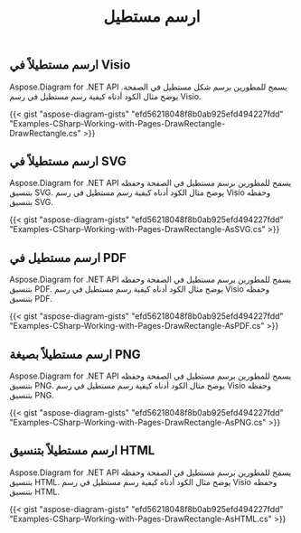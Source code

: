 ﻿---
title: ارسم مستطيل
type: docs
weight: 10
url: /ar/net/drawing/draw-rectangle
description: يشرح هذا القسم كيفية رسم مستطيل في صفحة visio باستخدام Aspose.Diagram. الدعم باستخدام C# لرسم مستطيل وحفظه بتنسيق pdf و svg و html و image و xps وتنسيقات أخرى.
---
## **ارسم مستطيلاً في Visio**
Aspose.Diagram for .NET API يسمح للمطورين برسم شكل مستطيل في الصفحة. يوضح مثال الكود أدناه كيفية رسم مستطيل في رسم Visio.

{{< gist "aspose-diagram-gists" "efd56218048f8b0ab925efd494227fdd" "Examples-CSharp-Working-with-Pages-DrawRectangle-DrawRectangle.cs" >}}

## **ارسم مستطيلاً في SVG**
Aspose.Diagram for .NET API يسمح للمطورين برسم مستطيل في الصفحة وحفظه بتنسيق SVG. يوضح مثال الكود أدناه كيفية رسم مستطيل في رسم Visio وحفظه بتنسيق SVG.

{{< gist "aspose-diagram-gists" "efd56218048f8b0ab925efd494227fdd" "Examples-CSharp-Working-with-Pages-DrawRectangle-AsSVG.cs" >}}

## **ارسم مستطيل في PDF**
Aspose.Diagram for .NET API يسمح للمطورين برسم مستطيل في الصفحة وحفظه بتنسيق PDF. يوضح مثال الكود أدناه كيفية رسم مستطيل في رسم Visio وحفظه بتنسيق PDF.

{{< gist "aspose-diagram-gists" "efd56218048f8b0ab925efd494227fdd" "Examples-CSharp-Working-with-Pages-DrawRectangle-AsPDF.cs" >}}

## **ارسم مستطيلاً بصيغة PNG**
Aspose.Diagram for .NET API يسمح للمطورين برسم مستطيل في الصفحة وحفظه بتنسيق PNG. يوضح مثال الكود أدناه كيفية رسم مستطيل في رسم Visio وحفظه بتنسيق PNG.

{{< gist "aspose-diagram-gists" "efd56218048f8b0ab925efd494227fdd" "Examples-CSharp-Working-with-Pages-DrawRectangle-AsPNG.cs" >}}

## **ارسم مستطيلاً بتنسيق HTML**
Aspose.Diagram for .NET API يسمح للمطورين برسم مستطيل في الصفحة وحفظه بتنسيق HTML. يوضح مثال الكود أدناه كيفية رسم مستطيل في رسم Visio وحفظه بتنسيق HTML.

{{< gist "aspose-diagram-gists" "efd56218048f8b0ab925efd494227fdd" "Examples-CSharp-Working-with-Pages-DrawRectangle-AsHTML.cs" >}}
